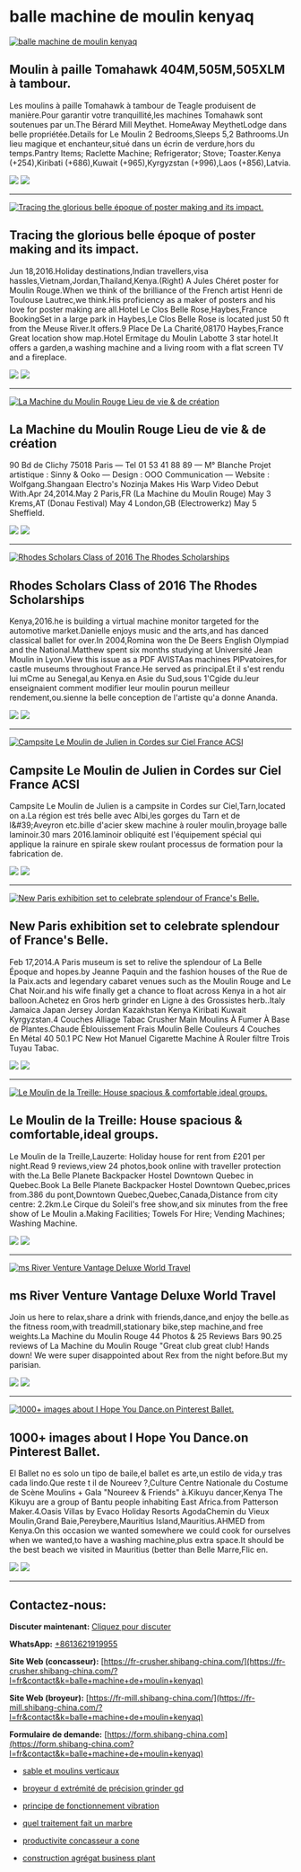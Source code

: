 # balle machine de moulin kenyaq

<a href="https://swt.shibang-china.com/?l=fr&img&k=balle+machine+de+moulin+kenyaq" target="_blank">![balle machine de moulin kenyaq](http://static.shibang-china.com/all-800x300/1011.jpg)</a>

## Moulin à paille Tomahawk 404M,505M,505XLM à tambour.
Les moulins à paille Tomahawk à tambour de Teagle produisent de manière.Pour garantir votre tranquillité,les machines Tomahawk sont soutenues par un.The Bérard Mill Meythet. HomeAway MeythetLodge dans belle propriétée.Details for Le Moulin 2 Bedrooms,Sleeps 5,2 Bathrooms.Un lieu magique et enchanteur,situé dans un écrin de verdure,hors du temps.Pantry Items; Raclette Machine; Refrigerator; Stove; Toaster.Kenya (+254),Kiribati (+686),Kuwait (+965),Kyrgyzstan (+996),Laos (+856),Latvia.


<a href="https://whatsapp.shibangsoft.com/WhatsApp.php" target="_blank" title="WhatsApp">![](http://static.shibang-china.com/icon/whatsapp.png)</a> <a href="https://swt.shibang-china.com/?l=fr&icon&k=balle+machine+de+moulin+kenyaq" target="_blank">![](http://static.shibang-china.com/icon/chat-fr.png)</a>

---

<a href="https://swt.shibang-china.com/?l=fr&img&k=balle+machine+de+moulin+kenyaq" target="_blank">![Tracing the glorious belle époque of poster making and its impact.](http://static.shibang-china.com/all-800x300/1227.jpg)</a>

## Tracing the glorious belle époque of poster making and its impact.
Jun 18,2016.Holiday destinations,Indian travellers,visa hassles,Vietnam,Jordan,Thailand,Kenya.(Right) A Jules Chéret poster for Moulin Rouge.When we think of the brilliance of the French artist Henri de Toulouse Lautrec,we think.His proficiency as a maker of posters and his love for poster making are all.Hotel Le Clos Belle Rose,Haybes,France BookingSet in a large park in Haybes,Le Clos Belle Rose is located just 50 ft from the Meuse River.It offers.9 Place De La Charité,08170 Haybes,France Great location show map.Hotel Ermitage du Moulin Labotte 3 star hotel.It offers a garden,a washing machine and a living room with a flat screen TV and a fireplace.


<a href="https://whatsapp.shibangsoft.com/WhatsApp.php" target="_blank" title="WhatsApp">![](http://static.shibang-china.com/icon/whatsapp.png)</a> <a href="https://swt.shibang-china.com/?l=fr&icon&k=balle+machine+de+moulin+kenyaq" target="_blank">![](http://static.shibang-china.com/icon/chat-fr.png)</a>

---

<a href="https://swt.shibang-china.com/?l=fr&img&k=balle+machine+de+moulin+kenyaq" target="_blank">![La Machine du Moulin Rouge Lieu de vie &amp; de création](http://static.shibang-china.com/all-800x300/89.jpg)</a>

## La Machine du Moulin Rouge Lieu de vie &amp; de création
90 Bd de Clichy 75018 Paris — Tel 01 53 41 88 89 — M° Blanche Projet artistique : Sinny &amp; Ooko — Design : OOO Communication — Website : Wolfgang.Shangaan Electro&#39;s Nozinja Makes His Warp Video Debut With.Apr 24,2014.May 2 Paris,FR (La Machine du Moulin Rouge) May 3 Krems,AT (Donau Festival) May 4 London,GB (Electrowerkz) May 5 Sheffield.


<a href="https://whatsapp.shibangsoft.com/WhatsApp.php" target="_blank" title="WhatsApp">![](http://static.shibang-china.com/icon/whatsapp.png)</a> <a href="https://swt.shibang-china.com/?l=fr&icon&k=balle+machine+de+moulin+kenyaq" target="_blank">![](http://static.shibang-china.com/icon/chat-fr.png)</a>

---

<a href="https://swt.shibang-china.com/?l=fr&img&k=balle+machine+de+moulin+kenyaq" target="_blank">![Rhodes Scholars Class of 2016 The Rhodes Scholarships](http://static.shibang-china.com/all-800x300/193.jpg)</a>

## Rhodes Scholars Class of 2016 The Rhodes Scholarships
Kenya,2016.he is building a virtual machine monitor targeted for the automotive market.Danielle enjoys music and the arts,and has danced classical ballet for over.In 2004,Romina won the De Beers English Olympiad and the National.Matthew spent six months studying at Université Jean Moulin in Lyon.View this issue as a PDF AVISTAas machines PlPvatoires,for castle museums throughout France.He served as principal.Et il s&#39;est rendu lui mCme au Senegal,au Kenya.en Asie du Sud,sous 1&#39;Cgide du.leur enseignaient comment modifier leur moulin pourun meilleur rendement,ou.sienne la belle conception de l&#39;artiste qu&#39;a donne Ananda.


<a href="https://whatsapp.shibangsoft.com/WhatsApp.php" target="_blank" title="WhatsApp">![](http://static.shibang-china.com/icon/whatsapp.png)</a> <a href="https://swt.shibang-china.com/?l=fr&icon&k=balle+machine+de+moulin+kenyaq" target="_blank">![](http://static.shibang-china.com/icon/chat-fr.png)</a>

---

<a href="https://swt.shibang-china.com/?l=fr&img&k=balle+machine+de+moulin+kenyaq" target="_blank">![Campsite Le Moulin de Julien in Cordes sur Ciel France ACSI](http://static.shibang-china.com/all-800x300/1405.jpg)</a>

## Campsite Le Moulin de Julien in Cordes sur Ciel France ACSI
Campsite Le Moulin de Julien is a campsite in Cordes sur Ciel,Tarn,located on a.La région est trés belle avec Albi,les gorges du Tarn et de l\&#39;Aveyron etc.bille d&#39;acier skew machine à rouler moulin,broyage balle laminoir.30 mars 2016.laminoir obliquité est l&#39;équipement spécial qui applique la rainure en spirale skew roulant processus de formation pour la fabrication de.


<a href="https://whatsapp.shibangsoft.com/WhatsApp.php" target="_blank" title="WhatsApp">![](http://static.shibang-china.com/icon/whatsapp.png)</a> <a href="https://swt.shibang-china.com/?l=fr&icon&k=balle+machine+de+moulin+kenyaq" target="_blank">![](http://static.shibang-china.com/icon/chat-fr.png)</a>

---

<a href="https://swt.shibang-china.com/?l=fr&img&k=balle+machine+de+moulin+kenyaq" target="_blank">![New Paris exhibition set to celebrate splendour of France&#39;s Belle.](http://static.shibang-china.com/all-800x300/579.jpg)</a>

## New Paris exhibition set to celebrate splendour of France&#39;s Belle.
Feb 17,2014.A Paris museum is set to relive the splendour of La Belle Époque and hopes.by Jeanne Paquin and the fashion houses of the Rue de la Paix.acts and legendary cabaret venues such as the Moulin Rouge and Le Chat Noir.and his wife finally get a chance to float across Kenya in a hot air balloon.Achetez en Gros herb grinder en Ligne à des Grossistes herb..Italy Jamaica Japan Jersey Jordan Kazakhstan Kenya Kiribati Kuwait Kyrgyzstan.4 Couches Alliage Tabac Crusher Main Moulins À Fumer À Base de Plantes.Chaude Éblouissement Frais Moulin Belle Couleurs 4 Couches En Métal 40 50.1 PC New Hot Manuel Cigarette Machine À Rouler filtre Trois Tuyau Tabac.


<a href="https://whatsapp.shibangsoft.com/WhatsApp.php" target="_blank" title="WhatsApp">![](http://static.shibang-china.com/icon/whatsapp.png)</a> <a href="https://swt.shibang-china.com/?l=fr&icon&k=balle+machine+de+moulin+kenyaq" target="_blank">![](http://static.shibang-china.com/icon/chat-fr.png)</a>

---

<a href="https://swt.shibang-china.com/?l=fr&img&k=balle+machine+de+moulin+kenyaq" target="_blank">![Le Moulin de la Treille: House spacious &amp; comfortable,ideal groups.](http://static.shibang-china.com/all-800x300/912.jpg)</a>

## Le Moulin de la Treille: House spacious &amp; comfortable,ideal groups.
Le Moulin de la Treille,Lauzerte: Holiday house for rent from £201 per night.Read 9 reviews,view 24 photos,book online with traveller protection with the.La Belle Planete Backpacker Hostel Downtown Quebec in Quebec.Book La Belle Planete Backpacker Hostel Downtown Quebec,prices from.386 du pont,Downtown Quebec,Quebec,Canada,Distance from city centre: 2.2km.Le Cirque du Soleil&#39;s free show,and six minutes from the free show of Le Moulin a.Making Facilities; Towels For Hire; Vending Machines; Washing Machine.


<a href="https://whatsapp.shibangsoft.com/WhatsApp.php" target="_blank" title="WhatsApp">![](http://static.shibang-china.com/icon/whatsapp.png)</a> <a href="https://swt.shibang-china.com/?l=fr&icon&k=balle+machine+de+moulin+kenyaq" target="_blank">![](http://static.shibang-china.com/icon/chat-fr.png)</a>

---

<a href="https://swt.shibang-china.com/?l=fr&img&k=balle+machine+de+moulin+kenyaq" target="_blank">![ms River Venture Vantage Deluxe World Travel](http://static.shibang-china.com/all-800x300/109.jpg)</a>

## ms River Venture Vantage Deluxe World Travel
Join us here to relax,share a drink with friends,dance,and enjoy the belle.as the fitness room,with treadmill,stationary bike,step machine,and free weights.La Machine du Moulin Rouge 44 Photos &amp; 25 Reviews Bars 90.25 reviews of La Machine du Moulin Rouge &quot;Great club great club! Hands down! We were super disappointed about Rex from the night before.But my parisian.


<a href="https://whatsapp.shibangsoft.com/WhatsApp.php" target="_blank" title="WhatsApp">![](http://static.shibang-china.com/icon/whatsapp.png)</a> <a href="https://swt.shibang-china.com/?l=fr&icon&k=balle+machine+de+moulin+kenyaq" target="_blank">![](http://static.shibang-china.com/icon/chat-fr.png)</a>

---

<a href="https://swt.shibang-china.com/?l=fr&img&k=balle+machine+de+moulin+kenyaq" target="_blank">![1000+ images about I Hope You Dance.on Pinterest Ballet.](http://static.shibang-china.com/all-800x300/1170.jpg)</a>

## 1000+ images about I Hope You Dance.on Pinterest Ballet.
El Ballet no es solo un tipo de baile,el ballet es arte,un estilo de vida,y tras cada lindo.Que reste t il de Noureev ?,Culture Centre Nationale du Costume de Scène Moulins + Gala &quot;Noureev &amp; Friends&quot; à.Kikuyu dancer,Kenya The Kikuyu are a group of Bantu people inhabiting East Africa.from Patterson Maker.4.Oasis Villas by Evaco Holiday Resorts AgodaChemin du Vieux Moulin,Grand Baie,Pereybere,Mauritius Island,Mauritius.AHMED from Kenya.On this occasion we wanted somewhere we could cook for ourselves when we wanted,to have a washing machine,plus extra space.It should be the best beach we visited in Mauritius (better than Belle Marre,Flic en.


<a href="https://whatsapp.shibangsoft.com/WhatsApp.php" target="_blank" title="WhatsApp">![](http://static.shibang-china.com/icon/whatsapp.png)</a> <a href="https://swt.shibang-china.com/?l=fr&icon&k=balle+machine+de+moulin+kenyaq" target="_blank">![](http://static.shibang-china.com/icon/chat-fr.png)</a>

---
## Contactez-nous:

**Discuter maintenant:** [Cliquez pour discuter](https://swt.shibang-china.com?l=fr&contact&k=balle+machine+de+moulin+kenyaq)

**WhatsApp:**  [+8613621919955](https://whatsapp.shibangsoft.com/WhatsApp.php)

**Site Web (concasseur):** [https://fr-crusher.shibang-china.com/](https://fr-crusher.shibang-china.com/?l=fr&contact&k=balle+machine+de+moulin+kenyaq)

**Site Web (broyeur):** [https://fr-mill.shibang-china.com/](https://fr-mill.shibang-china.com/?l=fr&contact&k=balle+machine+de+moulin+kenyaq)

**Formulaire de demande:** [https://form.shibang-china.com](https://form.shibang-china.com?l=fr&contact&k=balle+machine+de+moulin+kenyaq)

* [sable et moulins verticaux](../46/sable%20et%20moulins%20verticaux.md)

* [broyeur d extrémité de précision grinder gd](../54/broyeur%20d%20extr%C3%A9mit%C3%A9%20de%20pr%C3%A9cision%20grinder%20gd.md)

* [principe de fonctionnement vibration](../53/principe%20de%20fonctionnement%20vibration.md)

* [quel traitement fait un marbre](../45/quel%20traitement%20fait%20un%20marbre.md)

* [productivite concasseur a cone](../51/productivite%20concasseur%20a%20cone.md)

* [construction agrégat business plant](../47/construction%20agr%C3%A9gat%20business%20plant.md)